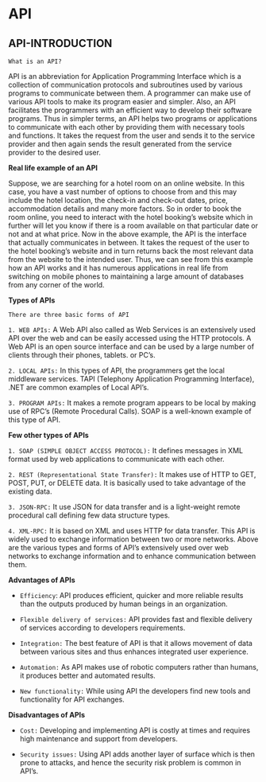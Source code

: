 # API

## API-INTRODUCTION

`What is an API?`

API is an abbreviation for Application Programming Interface which is a collection of communication protocols and subroutines used by various programs to communicate between them. A programmer can make use of various API tools to make its program easier and simpler. Also, an API facilitates the programmers with an efficient way to develop their software programs. Thus in simpler terms, an API helps two programs or applications to communicate with each other by providing them with necessary tools and functions. It takes the request from the user and sends it to the service provider and then again sends the result generated from the service provider to the desired user.


**Real life example of an API**

Suppose, we are searching for a hotel room on an online website. In this case, you have a vast number of options to choose from and this may include the hotel location, the check-in and check-out dates, price, accommodation details and many more factors. So in order to book the room online, you need to interact with the hotel booking’s website which in further will let you know if there is a room available on that particular date or not and at what price. Now in the above example, the API is the interface that actually communicates in between. It takes the request of the user to the hotel booking’s website and in turn returns back the most relevant data from the website to the intended user. Thus, we can see from this example how an API works and it has numerous applications in real life from switching on mobile phones to maintaining a large amount of databases from any corner of the world.

**Types of APIs**

`There are three basic forms of API`

`1. WEB APIs:` A Web API also called as Web Services is an extensively used API over the web and can be easily accessed using the HTTP protocols. A Web API is an open source interface and can be used by a large number of clients through their phones, tablets. or PC’s.

`2. LOCAL APIs:` In this types of API, the programmers get the local middleware services. TAPI (Telephony Application Programming Interface), .NET are common examples of Local API’s.

`3. PROGRAM APIs:` It makes a remote program appears to be local by making use of RPC’s (Remote Procedural Calls). SOAP is a well-known example of this type of API.


**Few other types of APIs**

`1. SOAP (SIMPLE OBJECT ACCESS PROTOCOL):` It defines messages in XML format used by web applications to communicate with each other.

`2. REST (Representational State Transfer):` It makes use of HTTP to GET, POST, PUT, or DELETE data. It is basically used to take advantage of the existing data.

`3. JSON-RPC:` It use JSON for data transfer and is a light-weight remote procedural call defining few data structure types.

`4. XML-RPC:` It is based on XML and uses HTTP for data transfer. This API is widely used to exchange information between two or more networks. Above are the various types and forms of API’s extensively used over web networks to exchange information and to enhance communication between them.


**Advantages of APIs**

- `Efficiency`: API produces efficient, quicker and more reliable results than the outputs produced by human beings in an organization.

- `Flexible delivery of services:` API provides fast and flexible delivery of services according to developers requirements.

- `Integration:` The best feature of API is that it allows movement of data between various sites and thus enhances integrated user experience.

- `Automation:` As API makes use of robotic computers rather than humans, it produces better and automated results.

- `New functionality:` While using API the developers find new tools and functionality for API exchanges.


**Disadvantages of APIs**

- `Cost:` Developing and implementing API is costly at times and requires high maintenance and support from developers.

- `Security issues:` Using API adds another layer of surface which is then prone to attacks, and hence the security risk problem is common in API’s.
